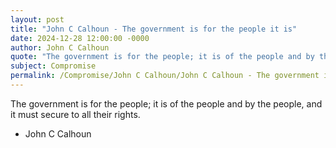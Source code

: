 ```yaml
---
layout: post
title: "John C Calhoun - The government is for the people it is"
date: 2024-12-28 12:00:00 -0000
author: John C Calhoun
quote: "The government is for the people; it is of the people and by the people, and it must secure to all their rights."
subject: Compromise
permalink: /Compromise/John C Calhoun/John C Calhoun - The government is for the people it is
---
```


The government is for the people; it is of the people and by the people, and it must secure to all their rights.

- John C Calhoun
